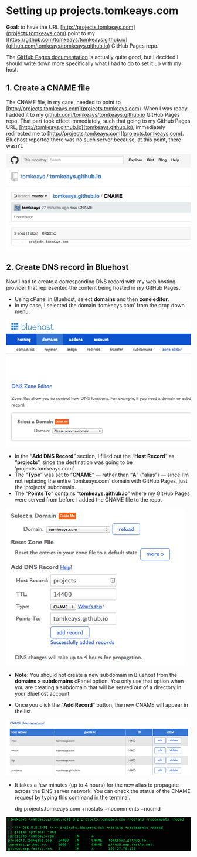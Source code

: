 # Setting up projects.tomkeays.com

**Goal**: to have the URL [http://projects.tomkeays.com](projects.tomkeays.com) point to my [https://github.com/tomkeays/tomkeays.github.io](github.com/tomkeays/tomkeays.github.io) GitHub Pages repo.

The [GitHub Pages documentation](https://pages.github.com/) is actually quite good, but I decided I should write down more specifically what I had to do to set it up with my host.

## 1. Create a CNAME file

The CNAME file, in my case, needed to point to [http://projects.tomkeays.com](projects.tomkeays.com). When I was ready, I added it to my [github.com/tomkeays/tomkeays.github.io](https://github.com/tomkeays/tomkeays.github.io) GitHub Pages repo. That part took effect immediately, such that going to my GitHub Pages URL, [http://tomkeays.github.io](tomkeays.github.io), immediately redirected me to [http://projects.tomkeays.com](projects.tomkeays.com). Bluehost reported there was no such server because, at this point, there wasn’t. 

![CNAME file in GitHub](./img/github-cname-02.png)

## 2. Create DNS record in Bluehost

Now I had to create a corresponding DNS record with my web hosting provider that represented the content being hosted in my GitHub Pages. 

- Using cPanel in Bluehost, select **domains** and then **zone editor**. 
- In my case, I selected the domain ‘tomkeays.com’ from the drop down menu. 

![zone editor](./img/bluehost-dns-01.png)

- In the “**Add DNS Record**” section, I filled out the “**Host Record**” as “**projects**”, since the destination was going to be ‘projects.tomkeays.com’. 
- The “**Type**” was set to “**CNAME**” — rather than “**A**” (“alias”) — since I’m not replacing the entire ‘tomkeays.com’ domain with GitHub Pages, just the ‘projects’ subdomain. 
- The “**Points To**” contains “**tomkeays.github.io**” where my GitHub Pages were served from before I added the CNAME file to the repo.  

![Add DNS Record](./img/bluehost-dns-02.png)

- **Note:** You should not create a new subdomain in Bluehost from the **domains > subdomains** cPanel option. You only use that option when you are creating a subdomain that will be served out of a directory in your Bluehost account. 

- Once you click the “**Add Record**” button, the new CNAME will appear in the list. 

![Add Record](./img/bluehost-dns-03.png)

- It takes a few minutes (up to 4 hours) for the new alias to propagate across the DNS server network. You can check the status of the CNAME request by typing this command in the terminal. 

    dig projects.tomkeays.com +nostats +nocomments +nocmd

![Dig](./img/dig-cname.png)

